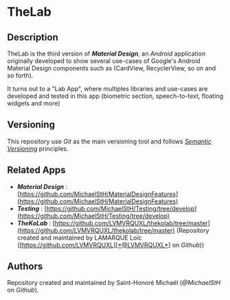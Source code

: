 # TheLab

## Description

TheLab is the third version of ***Material Design***, an *Android* application originally developed
to show several use-cases of Google's Android Material Design components such as (CardView, RecyclerView, so on and so forth).

It turns out to a "Lab App", where multiples libraries and use-cases are developed and tested in this app (biometric section, speech-to-text, floating widgets and more)

## Versioning

This repository use *Git* as the main versioning tool and follows [*Semantic Versioning*][sem-ver]
principles.

## Related Apps

* ***Material Design*** : [https://github.com/MichaelStH/MaterialDesignFeatures](https://github.com/MichaelStH/MaterialDesignFeatures)
* ***Testing*** : [https://github.com/MichaelStH/Testing/tree/develop](https://github.com/MichaelStH/Testing/tree/develop)
* ***TheKoLab*** : [https://github.com/LVMVRQUXL/thekolab/tree/master](https://github.com/LVMVRQUXL/thekolab/tree/master) (Repository created and maintained by LAMARQUE Loïc ([https://github.com/LVMVRQUXL][*@LVMVRQUXL*] on *Github*))

## Authors

Repository created and maintained by Saint-Honoré Michaël (*@MichaelStH* on *Github*).

[sem-ver]: https://semver.org/
